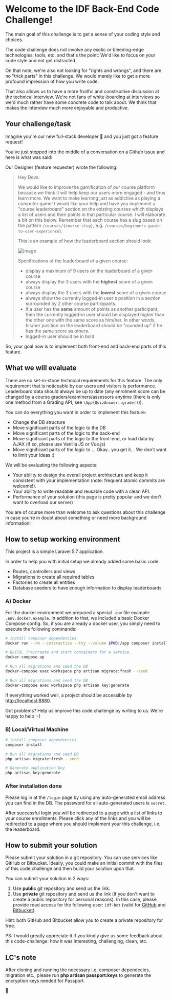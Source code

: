 # Welcome to the IDF Back-End Code Challenge!

The main goal of this challenge is to get a sense of your coding style and choices.

The code challenge does not involve any exotic or bleeding-edge technologies, tools, etc. and that's the point: We'd like to focus on your code style and not get distracted. 

On that note, we're also not looking for "rights and wrongs", and there are no "trick parts" in this challenge. We would merely like to get a more profound impression of how you write code.

That also allows us to have a more fruitful and constructive discussion at the technical interview. We're not fans of white-boarding at interviews so we'd much rather have some concrete code to talk about. We think that makes the interview much more enjoyable and productive. 


## Your challenge/task
Imagine you're our new full-stack developer 🦄 and you just got a feature request!

You've just stepped into the middle of a conversation on a Github issue and here is what was said:

Our Designer (feature requester) wrote the following:
> Hey Devs.
>
> We would like to improve the gamification of our course platform because we think it will help keep our users more engaged - and thus learn more. We want to make learning just as addictive as playing a computer game! I would like your help and have you implement a "course leaderboard" section on the existing courses which displays a list of users and their points in that particular course. I will elaborate a bit on this below. Remember that each course has a slug based on the pattern `/courses/{course-slug}`, e.g. `/courses/beginners-guide-to-user-experience`).
>  
> This is an example of how the leaderboard section should look:
>
> ![image](https://user-images.githubusercontent.com/5278175/50387670-7e861400-0713-11e9-95fd-3f8c3316a070.png)
>
> Specifications of the leaderboard of a given course:
> - display a maximum of 9 users on the leaderboard of a given course
> - always display the 3 users with the **highest** score of a given course
> - always display the 3 users with the **lowest** score of a given course
> - always show the currently logged-in user's position in a section surrounded by 2 other course participants. 
> - if a user has the **same** amount of points as another participant, then the currently logged-in user should be displayed higher than the other one with the same score as him/her. In other words, his/her position on the leaderboard should be "rounded up" if he has the same score as others.
> - logged-in user should be in bold


So, your goal now is to implement both front-end and back-end parts of this feature.


## What we will evaluate

There are no set-in-stone technical requirements for this feature.
The only requirement that is noticeable by our users and visitors is performance.
Leaderboard data should always be up to date (any enrolment score can be changed by a course graders/examiners/assessors anytime (there is only one method from a Grading API, see `\App\QuizAnswer::grade()`)).

You can do everything you want in order to implement this feature:
 - Change the DB structure
 - Move significant parts of the logic to the DB 
 - Move significant parts of the logic to the back-end 
 - Move significant parts of the logic to the front-end, or load data by AJAX (if so, please use Vanilla JS or Vue.js) 
 - Move significant parts of the logic to ... Okay.. you get it... We don't want to limit your ideas :) 

We will be evaluating the following aspects:
 - Your ability to design the overall project architecture and keep it consistent with your implementation (note: frequent atomic commits are welcome!).
 - Your ability to write readable and reusable code with a clean API.
 - Performance of your solution (this page is pretty popular and we don't want to overload our server)

You are of course more than welcome to ask questions about this challenge in case you're in doubt about something or need more background information!


## How to setup working environment
This project is a simple Laravel 5.7 application.

In order to help you with initial setup we already added some basic code:
 - Routes, controllers and views
 - Migrations to create all required tables
 - Factories to create all entities
 - Database seeders to have enough information to display leaderboards


### A) Docker

For the docker environment we prepared a special `.env` file example: `.env.docker.example`.
In addition to that, we included a basic Docker Compose config.
So, if you are already a docker user, you simply need to execute the following commands:

```sh
# install composer dependencies 
docker run --rm --interactive --tty --volume $PWD:/app composer install

# Build, (re)create and start containers for a service.
docker-compose up

# Run all migrations and seed the DB
docker-compose exec workspace php artisan migrate:fresh --seed

# Run all migrations and seed the DB
docker-compose exec workspace php artisan key:generate
```

If everything worked well, a project should be accessible by [http://localhost:8880](http://localhost:8880).

Got problems? Help us improve this code challenge by writing to us. We're happy to help :-) 


### B) Local/Virtual Machine
```sh
# install composer dependencies 
composer install

# Run all migrations and seed DB
php artisan migrate:fresh --seed

# Generate application key
php artisan key:generate
```

### After installation done
Please log in at the `/login` page by using any auto-generated email address you can find in the DB.
The password for all auto-generated users is `secret`.

After successful login you will be redirected to a page with a list of links to your course enrollments.
Please click any of the links and you will be redirected to a page where you should implement your this challenge, i.e. the leaderboard.


## How to submit your solution
Please submit your solution in a git repository.
You can use services like GitHub or Bitbucket.
Ideally, you could make an initial commit with the files of this code challenge and then build your solution upon that.

You can submit your solution in 2 ways:
 1. Use **public** git repository and send us the link.
 2. Use **private** git repository and send us the link (if you don't want to create a public repository for personal reasons).
 In this case, please provide read access for
 the following user: `idf-bot` (valid for [GitHub](https://github.com/idf-bot) and [Bitbucket](https://bitbucket.org/idf-bot/)).

Hint: both GitHub and Bitbucket allow you to create a private repository for free.

PS: I would greatly appreciate it if you kindly give us some feedback about this code-challenge: how it was interesting, challenging, clean, etc. 

LC's note
----
After cloning and running the necessary i.e. composer dependecies, migration etc., please run **php artisan passport:keys** to generate the encryption keys needed for Passport.

🦄
